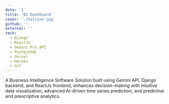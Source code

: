 ```yaml
---
date: '1'
title: 'BI Dashboard'
cover: './halcyon.jpg'
github: ''
external: ''
tech:
  - Django
  - ReactJS
  - Gemini Pro API
  - PostgreSQL
  - Vercel
  - Heroku
  - Git
---
```


A Business Intelligence Software Solution built using Gemini API, Django backend, and ReactJs frontend, enhances decision-making with intuitive data visualization, advanced AI-driven time series prediction, and predictive and prescriptive analytics.
